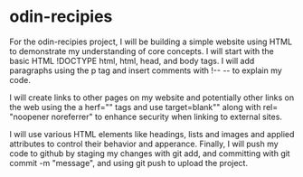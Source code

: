 # odin-recipies
 <p>For the odin-recipies project, I will be building
 a simple website using HTML to demonstrate my 
 understanding of core concepts. I will start with the
 basic HTML !DOCTYPE html, html, head, and body tags. I will add paragraphs using the p tag
 and insert comments with !-- -- to explain my code.</p>

 <p>I will create links to other pages on my website and potentially other links on the web using the a herf="" tags and use target=blank"" along with 
 rel= "noopener noreferrer" to enhance security when linking to external sites. </p>
 
 <p>I will use various HTML elements like headings, lists and images and applied attributes to control their behavior and apperance. Finally, I will push my code to github by staging my changes with git add, and committing with git commit -m "message", and using git push to upload the project. </p>